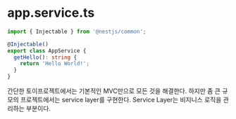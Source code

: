 # app.service.ts

```typescript
import { Injectable } from '@nestjs/common';

@Injectable()
export class AppService {
  getHello(): string {
    return 'Hello World!';
  }
}
```

간단한 토이프로젝트에서는 기본적인 MVC만으로 모든 것을 해결한다. 하지만 좀 큰 규모의 프로젝트에서는 service layer를 구현한다. Service Layer는 비지니스 로직을 관리하는 부분이다.
